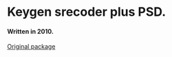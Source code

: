 # Keygen srecoder plus PSD.

#### Written in 2010.

[Original package](https://defacto2.net/f/b32aef6)
